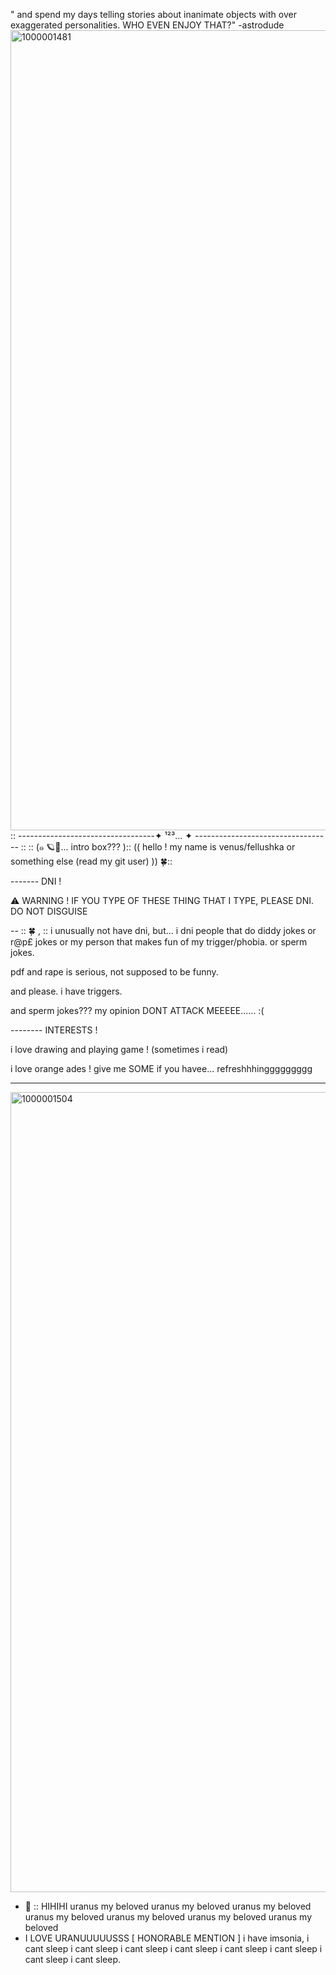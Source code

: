 " and spend my days telling stories about inanimate objects with over exaggerated personalities. WHO EVEN ENJOY THAT?" -astrodude
<img width="1280" height="1280" alt="1000001481" src="https://github.com/user-attachments/assets/e392bfb6-362c-4568-97a6-f537affb9c6c" />
:: ----------------------------------✦	¹²³...	✦ ---------------------------------- ::
  :: (⁠๑ 🪐🫧... intro box??? ):: 
(( hello ! my name is venus/fellushka or something else (read my git user) )) 🍀::

------- DNI !

⚠️ WARNING !  IF YOU TYPE OF THESE THING THAT I TYPE, PLEASE DNI. DO NOT DISGUISE

-- :: 🍀 , :: i unusually not have dni, but... i dni people that do diddy jokes or r@p£ jokes or my person that makes fun of my trigger/phobia.
or sperm jokes.

pdf and rape is serious, not supposed to be funny. 

and please. i have triggers.

and sperm jokes??? my opinion DONT ATTACK MEEEEE...... :(

-------- INTERESTS !

i love drawing and playing game ! (sometimes i read)

i love orange ades ! give me SOME if you havee... refreshhhinggggggggg

----------------------------------
<img width="1280" height="1280" alt="1000001504" src="https://github.com/user-attachments/assets/bd27fa4f-330c-4715-bce7-ef006066fea8" />

- 🍊 :: HIHIHI uranus my beloved uranus my beloved uranus my beloved uranus my beloved uranus my beloved uranus my beloved uranus my beloved
- I LOVE URANUUUUUSSS
[ HONORABLE MENTION ]
i have imsonia, i cant sleep i cant sleep i cant sleep i cant sleep i cant sleep i cant sleep i cant sleep i cant sleep.
